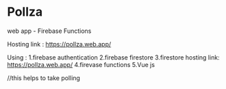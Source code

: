 # Pollza

web app - Firebase Functions

Hosting link : https://pollza.web.app/

Using :
1.firebase authentication 
2.firebase firestore 
3.firestore hosting link: https://pollza.web.app/ 
4.firevase functions 
5.Vue js

//this helps to take polling
